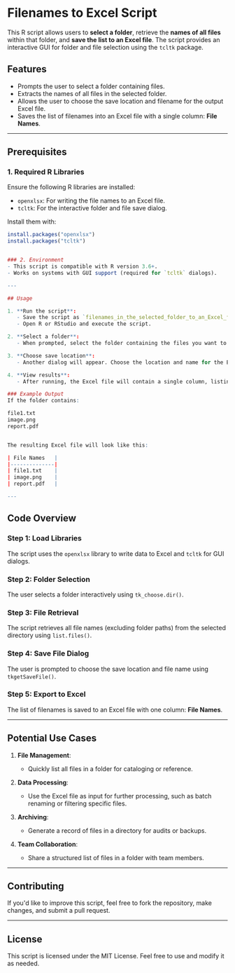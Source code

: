 # Filenames to Excel Script

This R script allows users to **select a folder**, retrieve the **names of all files** within that folder, and **save the list to an Excel file**. The script provides an interactive GUI for folder and file selection using the `tcltk` package.

## Features
- Prompts the user to select a folder containing files.
- Extracts the names of all files in the selected folder.
- Allows the user to choose the save location and filename for the output Excel file.
- Saves the list of filenames into an Excel file with a single column: **File Names**.

---

## Prerequisites

### 1. Required R Libraries
Ensure the following R libraries are installed:
- `openxlsx`: For writing the file names to an Excel file.
- `tcltk`: For the interactive folder and file save dialog.

Install them with:
```r
install.packages("openxlsx")
install.packages("tcltk")


### 2. Environment
- This script is compatible with R version 3.6+.
- Works on systems with GUI support (required for `tcltk` dialogs).

---

## Usage

1. **Run the script**:
   - Save the script as `filenames_in_the_selected_folder_to_an_Excel_file.R`.
   - Open R or RStudio and execute the script.

2. **Select a folder**:
   - When prompted, select the folder containing the files you want to list.

3. **Choose save location**:
   - Another dialog will appear. Choose the location and name for the Excel file (default: `file_list.xlsx`).

4. **View results**:
   - After running, the Excel file will contain a single column, listing all file names from the selected folder.

### Example Output
If the folder contains:

file1.txt
image.png
report.pdf


The resulting Excel file will look like this:

| File Names   |
|--------------|
| file1.txt    |
| image.png    |
| report.pdf   |

---
```
## Code Overview

### Step 1: Load Libraries
The script uses the `openxlsx` library to write data to Excel and `tcltk` for GUI dialogs.

### Step 2: Folder Selection
The user selects a folder interactively using `tk_choose.dir()`.

### Step 3: File Retrieval
The script retrieves all file names (excluding folder paths) from the selected directory using `list.files()`.

### Step 4: Save File Dialog
The user is prompted to choose the save location and file name using `tkgetSaveFile()`.

### Step 5: Export to Excel
The list of filenames is saved to an Excel file with one column: **File Names**.

---

## Potential Use Cases

1. **File Management**:
   - Quickly list all files in a folder for cataloging or reference.

2. **Data Processing**:
   - Use the Excel file as input for further processing, such as batch renaming or filtering specific files.

3. **Archiving**:
   - Generate a record of files in a directory for audits or backups.

4. **Team Collaboration**:
   - Share a structured list of files in a folder with team members.

---

## Contributing

If you'd like to improve this script, feel free to fork the repository, make changes, and submit a pull request.

---

## License

This script is licensed under the MIT License. Feel free to use and modify it as needed.

